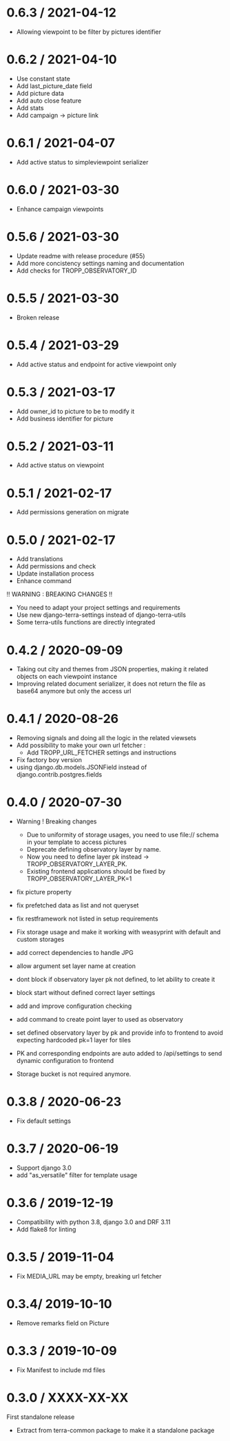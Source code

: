 
0.6.3 / 2021-04-12
==================

  * Allowing viewpoint to be filter by pictures identifier

0.6.2 / 2021-04-10
==================

  * Use constant state
  * Add last_picture_date field
  * Add picture data
  * Add auto close feature
  * Add stats
  * Add campaign -> picture link

0.6.1 / 2021-04-07
==================

  * Add active status to simpleviewpoint serializer

0.6.0 / 2021-03-30
==================

  * Enhance campaign viewpoints

0.5.6 / 2021-03-30
==================

  * Update readme with release procedure (#55)
  * Add more concistency settings naming and documentation
  * Add checks for TROPP_OBSERVATORY_ID

0.5.5 / 2021-03-30
==================

  * Broken release


0.5.4 / 2021-03-29
==================

  * Add active status and endpoint for active viewpoint only

0.5.3 / 2021-03-17
==================

  * Add owner_id to picture to be to modify it
  * Add business identifier for picture

0.5.2 / 2021-03-11
==================

  * Add active status on viewpoint

0.5.1 / 2021-02-17
==================

  * Add permissions generation on migrate

0.5.0 / 2021-02-17
==================
  * Add translations
  * Add permissions and check
  * Update installation process
  * Enhance command

  !! WARNING : BREAKING CHANGES !!
  * You need to adapt your project settings and requirements
  * Use new django-terra-settings instead of django-terra-utils
  * Some terra-utils functions are directly integrated


0.4.2 / 2020-09-09
==================

  * Taking out city and themes from JSON properties, making it related objects on each viewpoint instance
  * Improving related document serializer, it does not return the file as base64 anymore but only the access url


0.4.1 / 2020-08-26
==================

  * Removing signals and doing all the logic in the related viewsets
  * Add possibility to make your own url fetcher :
    * Add TROPP_URL_FETCHER settings and instructions
  * Fix factory boy version
  * using django.db.models.JSONField instead of django.contrib.postgres.fields


0.4.0 / 2020-07-30
==================

  * Warning ! Breaking changes
    * Due to uniformity of storage usages, you need to use file:// schema in your template to access pictures
    * Deprecate defining observatory layer by name.
    * Now you need to define layer pk instead -> TROPP_OBSERVATORY_LAYER_PK.
    * Existing frontend applications should be fixed by TROPP_OBSERVATORY_LAYER_PK=1

  * fix picture property
  * fix prefetched data as list and not queryset
  * fix restframework not listed in setup requirements
  * Fix storage usage and make it working with weasyprint with default and custom storages
  * add correct dependencies to handle JPG
  * allow argument set layer name at creation
  * dont block if observatory layer pk not defined, to let ability to create it
  * block start without defined correct layer settings
  * add and improve configuration checking
  * add command to create point layer to used as observatory
  * set defined observatory layer by pk and provide info to frontend to avoid expecting hardcoded pk=1 layer for tiles
  * PK and corresponding endpoints are auto added to /api/settings to send dynamic configuration to frontend
  * Storage bucket is not required anymore.


0.3.8 / 2020-06-23
==================

* Fix default settings


0.3.7 / 2020-06-19
==================

* Support django 3.0
* add "as_versatile" filter for template usage


0.3.6 / 2019-12-19
==================

* Compatibility with python 3.8, django 3.0 and DRF 3.11
* Add flake8 for linting


0.3.5 / 2019-11-04
==================

* Fix MEDIA_URL may be empty, breaking url fetcher


0.3.4/ 2019-10-10
==================

* Remove remarks field on Picture


0.3.3 / 2019-10-09
==================

* Fix Manifest to include md files


0.3.0 / XXXX-XX-XX
==================

First standalone release

* Extract from terra-common package to make it a standalone package
